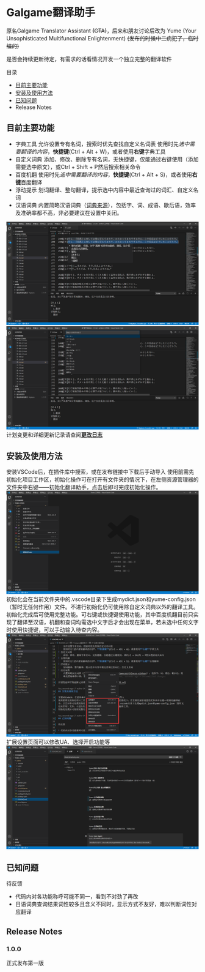 # Galgame翻译助手

原名Galgame Translator Assistant ~~(GTA)~~，后来和朋友讨论后改为 Yume (Your Unsophisticated Multifunctional Enlightenment)
~~(发布的时候中二病犯了，临时编的)~~

是否会持续更新待定，有需求的话看情况开发一个独立完整的翻译软件

目录

* [目前主要功能](#目前主要功能)
* [安装及使用方法](#安装及使用方法)
* [已知问题](#已知问题)
* Release Notes

## 目前主要功能

* 字典工具
    允许设置专有名词，搜索时优先查找自定义名词表
    使用时先*选中需要翻译的内容*，**快捷键**(Ctrl + Alt + W)，或者使用**右键**字典工具
* 自定义词典
    添加、修改、删除专有名词，无快捷键，仅能通过右键使用（添加需要选中原文），或Ctrl + Shift + P然后搜索相关命令
* 百度机翻
    使用时先*选中需要翻译的内容*，**快捷键**(Ctrl + Alt + S)，或者使用**右键**百度翻译
* 浮动提示
    划词翻译、整句翻译，提示选中内容中最近查询过的词汇、自定义名词
* 汉语词典
    内置简略汉语词典（[词典来源](https://github.com/pwxcoo/chinese-xinhua)），包括字、词、成语、歇后语，效率及准确率都不高，非必要建议在设置中关闭。

![演示1](https://raw.githubusercontent.com/miracleXL/yume/master/pic/实用演示.png)
![演示2](https://raw.githubusercontent.com/miracleXL/yume/master/pic/修改自定义词典.png)
计划变更和详细更新记录请查阅[**更改日志**](CHANGELOG.md)

## 安装及使用方法

安装VSCode后，在插件库中搜索，或在发布链接中下载后手动导入
使用前需先初始化项目工作区，初始化操作可在打开有文件夹的情况下，在左侧资源管理器的文件夹中右键——初始化翻译助手，点击后即可完成初始化操作。
![初始化操作演示](https://raw.githubusercontent.com/miracleXL/yume/master/pic/初始化.png)
初始化会在当前文件夹中的.vscode目录下生成mydict.json和yume-config.json（暂时无任何作用）文件。不进行初始化仍可使用除自定义词典以外的翻译工具。
初始化完成后可使用完整功能。可右键或快捷键使用功能，其中百度机翻目前只实现了翻译至汉语，机翻和查词均需选中文字后才会出现在菜单，若未选中任何文字时使用快捷键，可以手动输入待查内容。
![功能使用演示](https://raw.githubusercontent.com/miracleXL/yume/master/pic/右键.png)
扩展设置页面可以修改UA、选择开启功能等
![设置页面](https://raw.githubusercontent.com/miracleXL/yume/master/pic/设置.png)

## 已知问题

待反馈

* 代码内对各功能称呼可能不同一，看到不对劲了再改
* 日语词典查询结果词性较多且含义不同时，显示方式不友好，难以判断词性对应翻译

## Release Notes

### 1.0.0

正式发布第一版
